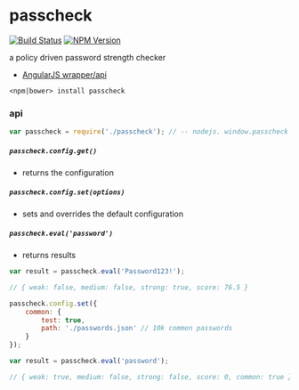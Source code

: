 # passcheck

[![Build Status](https://api.travis-ci.org/scniro/passcheck.svg)](https://travis-ci.org/scniro/passcheck)
[![NPM Version](https://img.shields.io/npm/v/passcheck.svg?style=flat)](https://www.npmjs.org/package/passcheck)


a policy driven password strength checker

- [AngularJS wrapper/api](http://ng-passcheck.azurewebsites.net/)

```
<npm|bower> install passcheck
```

### api

```javascript
var passcheck = require('./passcheck'); // -- nodejs. window.passcheck -- browser
```

##### `passcheck.config.get()`
 - returns the configuration

##### `passcheck.config.set(options)`
 - sets and overrides the default configuration

##### `passcheck.eval('password')`
 - returns results


```javascript
var result = passcheck.eval('Password123!');

// { weak: false, medium: false, strong: true, score: 76.5 }

passcheck.config.set({
    common: {
        test: true,
        path: './passwords.json' // 10k common passwords
    }
});

var result = passcheck.eval('password');

// { weak: true, medium: false, strong: false, score: 0, common: true }
```